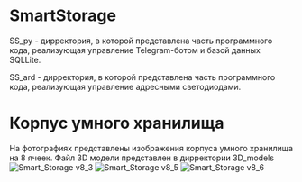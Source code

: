 # SmartStorage

SS_py - дирректория, в которой представлена часть программного кода, реализующая управление Telegram-ботом и базой данных SQLLite.

SS_ard - дирректория, в которой представлена часть программного кода, реализующая управление адресными светодиодами.


# Корпус умного хранилища
На фотографиях представлены изображения корпуса умного хранилища на 8 ячеек. Файл 3D модели представлен в дирректории 3D_models
![Smart_Storage v8_3](https://github.com/user-attachments/assets/48c9e0fb-8be8-4c33-96f6-9e4ebaa661bc)
![Smart_Storage v8_5](https://github.com/user-attachments/assets/77f698ca-42d8-4f3e-a75f-7f5bab1f071c)
![Smart_Storage v8_6](https://github.com/user-attachments/assets/10c380c1-1b95-4ab2-b2f9-e1c110413f9d)

